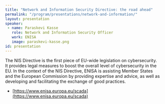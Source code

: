```yaml
---
title: "Network and Information Security Directive: the road ahead"
permalink: "/program/presentations/network-and-information/"
layout: presentation
speaker: 
 - name: Paraskevi Kasse
   role: Network and Information Security Officer
   work: ENISA
   image: paraskevi-kasse.png
id: presentation
---
```


The NIS Directive is the first piece of EU-wide legislation on cybersecurity. It provides legal measures to boost the overall level of cybersecurity in the EU. In the context of the NIS Directive, ENISA is assisting Member States and the European Commission by providing expertise and advice, as well as developing and facilitating the exchange of good practices.

* [https://www.enisa.europa.eu/scada](https://www.enisa.europa.eu/scada)